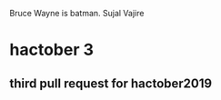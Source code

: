 
Bruce Wayne is batman.
Sujal Vajire

<h1>hactober 3</h1>
<h2> third pull request for hactober2019
 